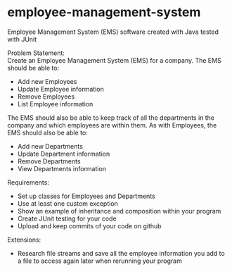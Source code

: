 # employee-management-system
Employee Management System (EMS) software created with Java tested with JUnit

Problem Statement:  
Create an Employee Management System (EMS) for a company. The EMS should be able to: 
- Add new Employees 
- Update Employee information
- Remove Employees
- List Employee information 

The EMS should also be able to keep track of all the departments in the company and which employees are within them. 
As with Employees, the EMS should also be able to:
- Add new Departments
- Update Department information
- Remove Departments
- View Departments information 

Requirements:
- Set up classes for Employees and Departments
- Use at least one custom exception
- Show an example of inheritance and composition within your program
- Create JUnit testing for your code 
- Upload and keep commits of your code on github 

Extensions:
- Research file streams and save all the employee information you add to a file to access again later when rerunning your program

